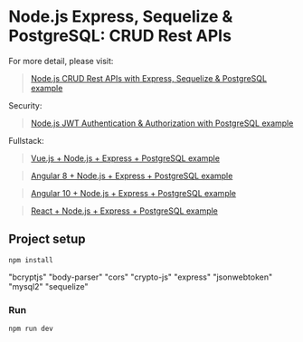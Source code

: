 # Node.js Express, Sequelize & PostgreSQL: CRUD Rest APIs

For more detail, please visit:
> [Node.js CRUD Rest APIs with Express, Sequelize & PostgreSQL example](https://bezkoder.com/node-express-sequelize-postgresql/)

Security:
> [Node.js JWT Authentication & Authorization with PostgreSQL example](https://bezkoder.com/node-js-jwt-authentication-postgresql/)

Fullstack:
> [Vue.js + Node.js + Express + PostgreSQL example](https://bezkoder.com/vue-node-express-postgresql/)

> [Angular 8 + Node.js + Express + PostgreSQL example](https://bezkoder.com/angular-node-express-postgresql/)

> [Angular 10 + Node.js + Express + PostgreSQL example](https://bezkoder.com/angular-10-node-express-postgresql/)

> [React + Node.js + Express + PostgreSQL example](https://bezkoder.com/react-node-express-postgresql/)

## Project setup
```
npm install
```
"bcryptjs"
"body-parser"
"cors"
"crypto-js"
"express"
"jsonwebtoken"
"mysql2"
"sequelize"

### Run
```
npm run dev
```